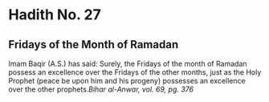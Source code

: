 Hadith No. 27
=============

Fridays of the Month of Ramadan
-------------------------------

Imam Baqir (A.S.) has said: Surely, the Fridays of the month of Ramadan
possess an excellence over the Fridays of the other months, just as the
Holy Prophet (peace be upon him and his progeny) possesses an excellence
over the other prophets.*Bihar al-Anwar, vol. 69, pg. 376*


